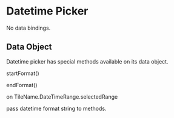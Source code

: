 # Datetime Picker

No data bindings.



## Data Object

Datetime picker has special methods available on its data object.

startFormat\(\)

endFormat\(\)

on TileName.DateTimeRange.selectedRange

pass datetime format string to methods.

